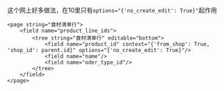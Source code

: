 这个网上好多做法，在10里只有`options="{'no_create_edit': True}"`起作用


```
<page string="食材清单行">
    <field name="product_line_ids">
        <tree string="食材清单行" editable="bottom">
            <field name="product_id" context="{'from_shop': True, 'shop_id': parent.id}" options="{'no_create_edit': True}"/>
            <field name="name"/>
            <field name="oder_type_id"/>
        </tree>
    </field>
</page>
```
